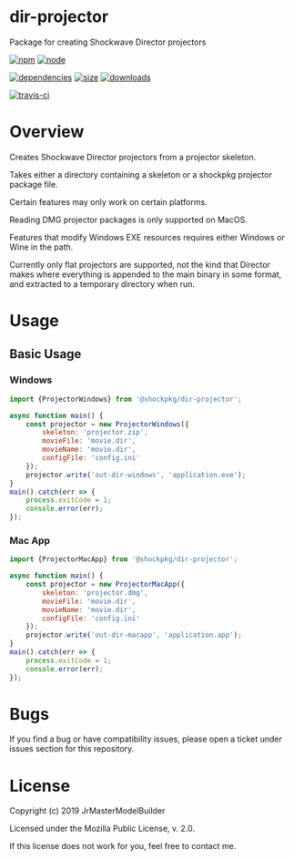 # dir-projector

Package for creating Shockwave Director projectors

[![npm](https://img.shields.io/npm/v/@shockpkg/dir-projector.svg)](https://npmjs.com/package/@shockpkg/dir-projector)
[![node](https://img.shields.io/node/v/@shockpkg/dir-projector.svg)](https://nodejs.org)

[![dependencies](https://david-dm.org/shockpkg/dir-projector.svg)](https://david-dm.org/shockpkg/dir-projector)
[![size](https://packagephobia.now.sh/badge?p=@shockpkg/dir-projector)](https://packagephobia.now.sh/result?p=@shockpkg/dir-projector)
[![downloads](https://img.shields.io/npm/dm/@shockpkg/dir-projector.svg)](https://npmcharts.com/compare/@shockpkg/dir-projector?minimal=true)

[![travis-ci](https://travis-ci.org/shockpkg/dir-projector.svg?branch=master)](https://travis-ci.org/shockpkg/dir-projector)


# Overview

Creates Shockwave Director projectors from a projector skeleton.

Takes either a directory containing a skeleton or a shockpkg projector package file.

Certain features may only work on certain platforms.

Reading DMG projector packages is only supported on MacOS.

Features that modify Windows EXE resources requires either Windows or Wine in the path.

Currently only flat projectors are supported, not the kind that Director makes where everything is appended to the main binary in some format, and extracted to a temporary directory when run.


# Usage

## Basic Usage

### Windows

```js
import {ProjectorWindows} from '@shockpkg/dir-projector';

async function main() {
	const projector = new ProjectorWindows({
		skeleton: 'projector.zip',
		movieFile: 'movie.dir',
		movieName: 'movie.dir',
		configFile: 'config.ini'
	});
	projector.write('out-dir-windows', 'application.exe');
}
main().catch(err => {
	process.exitCode = 1;
	console.error(err);
});
```

### Mac App

```js
import {ProjectorMacApp} from '@shockpkg/dir-projector';

async function main() {
	const projector = new ProjectorMacApp({
		skeleton: 'projector.dmg',
		movieFile: 'movie.dir',
		movieName: 'movie.dir',
		configFile: 'config.ini'
	});
	projector.write('out-dir-macapp', 'application.app');
}
main().catch(err => {
	process.exitCode = 1;
	console.error(err);
});
```


# Bugs

If you find a bug or have compatibility issues, please open a ticket under issues section for this repository.


# License

Copyright (c) 2019 JrMasterModelBuilder

Licensed under the Mozilla Public License, v. 2.0.

If this license does not work for you, feel free to contact me.
